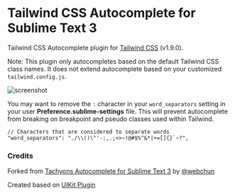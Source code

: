 Tailwind CSS Autocomplete for Sublime Text 3
=============

Tailwind CSS Autocomplete plugin for [Tailwind CSS](https://tailwindcss.com/) (v1.9.0).

Note: This plugin only autocompletes based on the default Tailwind CSS class names. It does not extend autocomplete based on your customized `tailwind.config.js`.

![screenshot](screenshot.png)

You may want to remove the `:` character in your `word_separators` setting in your user **Preference.sublime-settings** file. This will prevent autocomplete from breaking on breakpoint and pseudo classes used within Tailwind.

    // Characters that are considered to separate words
    "word_separators": "./\\()\"'-:,.;<>~!@#$%^&*|+=[]{}`~?",


### Credits
Forked from [Tachyons Autocomplete for Sublime Text 3](https://github.com/webchun/tachyons-sublime-autocomplete) by [@webchun](https://github.com/webchun)

Created based on [UIKit Plugin](https://github.com/uikit/uikit-sublime)
